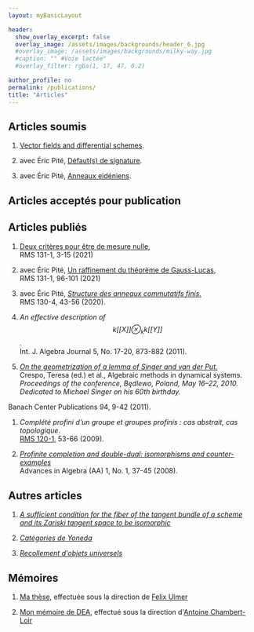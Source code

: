 ```yaml
---
layout: myBasicLayout

header:
  show_overlay_excerpt: false
  overlay_image: /assets/images/backgrounds/header_6.jpg
  #overlay_image: /assets/images/backgrounds/milky-way.jpg
  #caption: "" #Voie lactée"
  #overlay_filter: rgba(1, 17, 47, 0.2)

author_profile: no
permalink: /publications/
title: "Articles"
---
```



## Articles soumis

1. [Vector fields and differential schemes](Schemes_and_vector_fields.pdf).

1. avec Éric Pité, [Défaut(s) de signature](signature_S_N.pdf).

1. avec Éric Pité, [Anneaux eidéniens](Anneaux_eideniens.pdf).




## Articles acceptés pour publication




## Articles publiés

1. [Deux critères pour être de mesure nulle](deux_criteres_pour_etre_de_mesure_nulle_v4.pdf),  
RMS 131-1, 3-15 (2021)

1. avec Éric Pité, [Un raffinement du théorème de Gauss-Lucas](RMS_Q720_v4.pdf),  
RMS 131-1, 96-101 (2021)

1. avec Éric Pité, [*Structure des anneaux commutatifs finis.*](structure_des_anneaux_finis.pdf)  
RMS 130-4, 43-56 (2020). 

1. *An effective description of $$k[[X]]\otimes_{k} k[[Y]]$$.*  
Int. J. Algebra Journal 5, No. 17-20, 873-882 (2011).

1. [*On the geometrization of a lemma of Singer and van der Put.*](https://arxiv.org/pdf/1012.0388)  
Crespo, Teresa (ed.) et al., Algebraic methods in dynamical systems.  
*Proceedings of the conference, Będlewo, Poland, May 16–22, 2010.
Dedicated to Michael Singer on his 60th birthday.*  
<!-- Warszawa: Polish Academy of Sciences, Institute of Mathematics.*  -->
Banach Center Publications 94, 9-42 (2011).

1. *Complété profini d’un groupe et groupes profinis :
cas abstrait, cas topologique*.  
[RMS 120-1](https://www.rms-math.com/index.php?option=com_staticxt&Itemid=126), 53-66 (2009).

1. [*Profinite completion and double-dual: isomorphisms and counter-examples*](https://arxiv.org/pdf/0801.2955)  
Advances in Algebra (AA) 1, No. 1, 37-45 (2008).


## Autres articles

1. [*A sufficient condition for the fiber of the tangent bundle of a scheme and its Zariski tangent space to be isomorphic*](https://arxiv.org/pdf/1103.4278)

1. [*Catégories de Yoneda*](categoriesDeYoneda.pdf)

1. [*Recollement d'objets universels*](recollementUniversel.pdf)


## Mémoires

1. [Ma thèse](TheseColasBardavid_v2_elec.pdf), effectuée sous la direction de [Felix Ulmer](http://felixulmer.epizy.com//)  


2. [Mon mémoire de DEA](DEA.pdf), effectué sous la direction d'[Antoine Chambert-Loir](https://webusers.imj-prg.fr/~antoine.chambert-loir/index.xhtml)